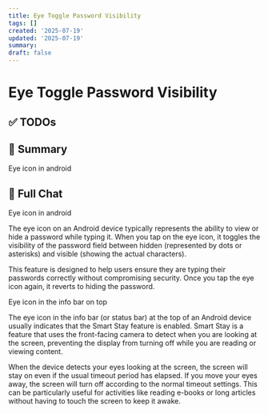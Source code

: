 ```yaml
---
title: Eye Toggle Password Visibility
tags: []
created: '2025-07-19'
updated: '2025-07-19'
summary:
draft: false
---
```


# Eye Toggle Password Visibility

## ✅ TODOs


## 📌 Summary
Eye icon in android

## 🧠 Full Chat


Eye icon in android



The eye icon on an Android device typically represents the ability to view or hide a password while typing it. When you tap on the eye icon, it toggles the visibility of the password field between hidden (represented by dots or asterisks) and visible (showing the actual characters).

This feature is designed to help users ensure they are typing their passwords correctly without compromising security. Once you tap the eye icon again, it reverts to hiding the password.

Eye icon in the info bar on top 

The eye icon in the info bar (or status bar) at the top of an Android device usually indicates that the Smart Stay feature is enabled. Smart Stay is a feature that uses the front-facing camera to detect when you are looking at the screen, preventing the display from turning off while you are reading or viewing content.

When the device detects your eyes looking at the screen, the screen will stay on even if the usual timeout period has elapsed. If you move your eyes away, the screen will turn off according to the normal timeout settings. This can be particularly useful for activities like reading e-books or long articles without having to touch the screen to keep it awake.